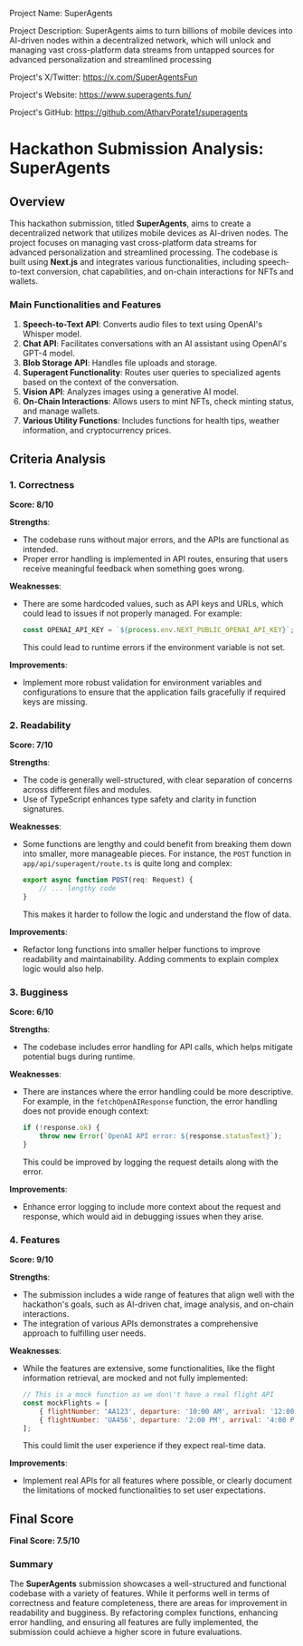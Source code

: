 
Project Name: SuperAgents


Project Description: SuperAgents aims to turn billions of mobile devices into AI-driven nodes within a decentralized network, which will unlock and managing vast cross-platform data streams from untapped sources for advanced personalization and streamlined processing


Project's X/Twitter: https://x.com/SuperAgentsFun


Project's Website: https://www.superagents.fun/


Project's GitHub: https://github.com/AtharvPorate1/superagents






# Hackathon Submission Analysis: SuperAgents

## Overview
This hackathon submission, titled **SuperAgents**, aims to create a decentralized network that utilizes mobile devices as AI-driven nodes. The project focuses on managing vast cross-platform data streams for advanced personalization and streamlined processing. The codebase is built using **Next.js** and integrates various functionalities, including speech-to-text conversion, chat capabilities, and on-chain interactions for NFTs and wallets.

### Main Functionalities and Features
1. **Speech-to-Text API**: Converts audio files to text using OpenAI's Whisper model.
2. **Chat API**: Facilitates conversations with an AI assistant using OpenAI's GPT-4 model.
3. **Blob Storage API**: Handles file uploads and storage.
4. **Superagent Functionality**: Routes user queries to specialized agents based on the context of the conversation.
5. **Vision API**: Analyzes images using a generative AI model.
6. **On-Chain Interactions**: Allows users to mint NFTs, check minting status, and manage wallets.
7. **Various Utility Functions**: Includes functions for health tips, weather information, and cryptocurrency prices.

## Criteria Analysis

### 1. Correctness
**Score: 8/10**

**Strengths**:
- The codebase runs without major errors, and the APIs are functional as intended.
- Proper error handling is implemented in API routes, ensuring that users receive meaningful feedback when something goes wrong.

**Weaknesses**:
- There are some hardcoded values, such as API keys and URLs, which could lead to issues if not properly managed. For example:
  ```javascript
  const OPENAI_API_KEY = `${process.env.NEXT_PUBLIC_OPENAI_API_KEY}`;
  ```
  This could lead to runtime errors if the environment variable is not set.

**Improvements**:
- Implement more robust validation for environment variables and configurations to ensure that the application fails gracefully if required keys are missing.

### 2. Readability
**Score: 7/10**

**Strengths**:
- The code is generally well-structured, with clear separation of concerns across different files and modules.
- Use of TypeScript enhances type safety and clarity in function signatures.

**Weaknesses**:
- Some functions are lengthy and could benefit from breaking them down into smaller, more manageable pieces. For instance, the `POST` function in `app/api/superagent/route.ts` is quite long and complex:
  ```javascript
  export async function POST(req: Request) {
      // ... lengthy code
  }
  ```
  This makes it harder to follow the logic and understand the flow of data.

**Improvements**:
- Refactor long functions into smaller helper functions to improve readability and maintainability. Adding comments to explain complex logic would also help.

### 3. Bugginess
**Score: 6/10**

**Strengths**:
- The codebase includes error handling for API calls, which helps mitigate potential bugs during runtime.

**Weaknesses**:
- There are instances where the error handling could be more descriptive. For example, in the `fetchOpenAIResponse` function, the error handling does not provide enough context:
  ```javascript
  if (!response.ok) {
      throw new Error(`OpenAI API error: ${response.statusText}`);
  }
  ```
  This could be improved by logging the request details along with the error.

**Improvements**:
- Enhance error logging to include more context about the request and response, which would aid in debugging issues when they arise.

### 4. Features
**Score: 9/10**

**Strengths**:
- The submission includes a wide range of features that align well with the hackathon's goals, such as AI-driven chat, image analysis, and on-chain interactions.
- The integration of various APIs demonstrates a comprehensive approach to fulfilling user needs.

**Weaknesses**:
- While the features are extensive, some functionalities, like the flight information retrieval, are mocked and not fully implemented:
  ```javascript
  // This is a mock function as we don\'t have a real flight API
  const mockFlights = [
      { flightNumber: 'AA123', departure: '10:00 AM', arrival: '12:00 PM', price: '$300' },
      { flightNumber: 'UA456', departure: '2:00 PM', arrival: '4:00 PM', price: '$350' },
  ];
  ```
  This could limit the user experience if they expect real-time data.

**Improvements**:
- Implement real APIs for all features where possible, or clearly document the limitations of mocked functionalities to set user expectations.

## Final Score
**Final Score: 7.5/10**

### Summary
The **SuperAgents** submission showcases a well-structured and functional codebase with a variety of features. While it performs well in terms of correctness and feature completeness, there are areas for improvement in readability and bugginess. By refactoring complex functions, enhancing error handling, and ensuring all features are fully implemented, the submission could achieve a higher score in future evaluations.